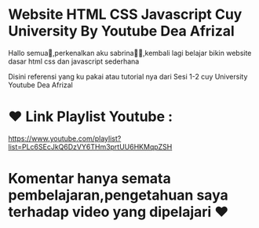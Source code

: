 # Website HTML CSS Javascript Cuy University By Youtube Dea Afrizal
Hallo semua🙌,perkenalkan aku sabrina👩‍💻,kembali lagi belajar bikin website dasar html css dan javascript sederhana

Disini referensi yang ku pakai atau tutorial nya dari Sesi 1-2 cuy University Youtube Dea Afrizal

# ❤️ Link Playlist Youtube : 
https://www.youtube.com/playlist?list=PLc6SEcJkQ6DzVY6THm3prtUU6HKMqpZSH 

# Komentar hanya semata pembelajaran,pengetahuan saya terhadap video yang dipelajari ❤️
